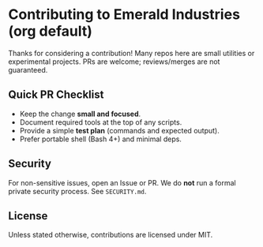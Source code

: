 # Contributing to Emerald Industries (org default)

Thanks for considering a contribution! Many repos here are small utilities or experimental projects. PRs are welcome; reviews/merges are not guaranteed.

## Quick PR Checklist
- Keep the change **small and focused**.
- Document required tools at the top of any scripts.
- Provide a simple **test plan** (commands and expected output).
- Prefer portable shell (Bash 4+) and minimal deps.

## Security
For non-sensitive issues, open an Issue or PR. We do **not** run a formal private security process. See `SECURITY.md`.

## License
Unless stated otherwise, contributions are licensed under MIT.
